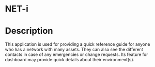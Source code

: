 # NET-i

# Description

This application is used for providing a quick reference guide for anyone who has a network with many assets. They can also see the different contacts in case of any emergencies or change requests. Its feature for dashboard may provide quick details about their environment(s).
